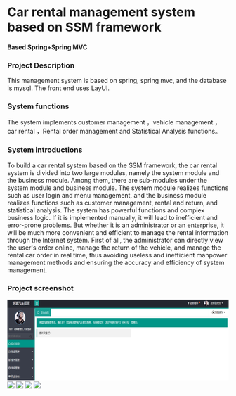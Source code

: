 # Car rental management system based on SSM framework 
#### Based Spring+Spring MVC
### Project Description      			   
This management system is based on spring, spring mvc, and the database is mysql. The front end uses LayUI.                                                                                                        
### System functions 
The system implements customer management ，vehicle management ，car rental ，Rental order management and Statistical Analysis functions。

### System introductions
To build a car rental system based on the SSM framework, the car rental system is divided into two large modules, namely the system module and the business module. Among them, there are sub-modules under the system module and business module. The system module realizes functions such as user login and menu management, and the business module realizes functions such as customer management, rental and return, and statistical analysis. The system has powerful functions and complex business logic. If it is implemented manually, it will lead to inefficient and error-prone problems. But whether it is an administrator or an enterprise, it will be much more convenient and efficient to manage the rental information through the Internet system. First of all, the administrator can directly view the user's order online, manage the return of the vehicle, and manage the rental car order in real time, thus avoiding useless and inefficient manpower management methods and ensuring the accuracy and efficiency of system management. 

### Project screenshot <br/>
<img src="https://github.com/LoveYouPikachu/carRentalTradingSystem/blob/master/pictures/1.png">
<img src="https://github.com/LoveYouPikachu/carRentalTradingSystem/tree/master/pictures/2.png">
<img src="https://github.com/LoveYouPikachu/carRentalTradingSystem/tree/master/pictures/3.png">
<img src="https://github.com/LoveYouPikachu/carRentalTradingSystem/tree/master/pictures/4.png">
<img src="https://github.com/LoveYouPikachu/carRentalTradingSystem/tree/master/pictures/5.png">
